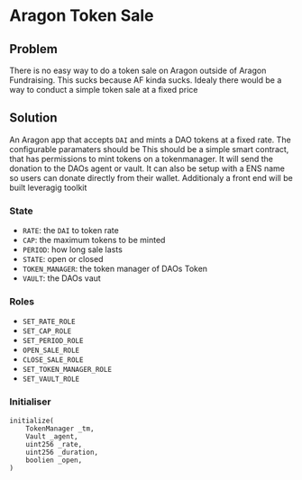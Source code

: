 # Aragon Token Sale

## Problem
There is no easy way to do a token sale on Aragon outside of Aragon Fundraising. This sucks because AF kinda sucks. Idealy there would be a way to conduct a simple token sale at a fixed price

## Solution 
An Aragon app that accepts `DAI` and mints a DAO tokens at a fixed rate. The configurable paramaters should be
This should be a simple smart contract, that has permissions to mint tokens on a tokenmanager. It will send the donation to the DAOs agent or vault. It can also be setup with a ENS name so users can donate directly from their wallet. Additionaly 
a front end will be built leveragig toolkit

### State

- `RATE`:          the `DAI` to token rate
- `CAP`:           the maximum tokens to be minted
- `PERIOD`:        how long sale lasts
- `STATE`:         open or closed
- `TOKEN_MANAGER`: the token manager of DAOs Token
- `VAULT`:         the DAOs vaut

### Roles
- `SET_RATE_ROLE`
- `SET_CAP_ROLE`
- `SET_PERIOD_ROLE`
- `OPEN_SALE_ROLE`
- `CLOSE_SALE_ROLE`
- `SET_TOKEN_MANAGER_ROLE`
- `SET_VAULT_ROLE`

### Initialiser
```
initialize(
    TokenManager _tm,
    Vault _agent, 
    uint256 _rate,
    uint256 _duration,
    boolien _open,
)
```




